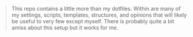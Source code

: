 > This repo contains a little more than my dotfiles. Within are many of my settings, scripts, templates, structures, and opinions that will likely be useful to very few except myself. There is probably quite a bit amiss about this setup but it works for me.
